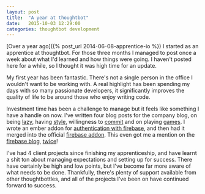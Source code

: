 ```yaml
---
layout: post
title:  "A year at thoughtbot"
date:   2015-10-03 12:29:00
categories: thoughtbot development
---
```


[Over a year ago]({% post_url 2014-06-08-apprentice-io %}) I started as an
apprentice at thoughtbot. For those three months I managed to post once a week
about what I'd learned and how things were going. I haven't posted here for a
while, so I thought it was high time for an update.

My first year has been fantastic. There's not a single person in the office I
wouldn't want to be working with. A real highlight has been spending my days
with so many passionate developers, it significantly improves the quality of
life to be around those who enjoy writing code.

Investment time has been a challenge to manage but it feels like something I
have a handle on now. I've written four blog posts for the company blog, on
being [lazy], having [style], willingness to [commit] and on playing [games]. I
wrote an ember addon for [authentication with firebase], and then had it merged
into the official [firebase addon]. This even got me a mention on the [firebase
blog], [twice]!

[lazy]: https://robots.thoughtbot.com/lazy-refactoring
[style]: https://robots.thoughtbot.com/why-does-style-matter
[commit]: https://robots.thoughtbot.com/better-commit-messages-with-a-gitmessage-template
[games]: https://robots.thoughtbot.com/ember-conways-game-of-life
[authentication with firebase]: https://github.com/MattMSumner/torii-fire
[firebase addon]: https://github.com/firebase/emberfire/pull/256
[firebase blog]: https://www.firebase.com/blog/2015-07-28-emberfire-1-13-0.html
[twice]: https://www.firebase.com/blog/2015-03-09-new-emberfire-features.html

I've had 4 client projects since finishing my apprenticeship, and have learnt a
shit ton about managing expectations and setting up for success. There have
certainly be high and low points, but I've become far more aware of what needs
to be done. Thankfully, there's plenty of support available from other
thoughtbottles, and all of the projects I've been on have continued forward to
success.
